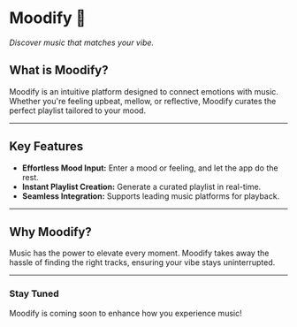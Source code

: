 # Moodify 🎵  
*Discover music that matches your vibe.*

## **What is Moodify?**  
Moodify is an intuitive platform designed to connect emotions with music. Whether you're feeling upbeat, mellow, or reflective, Moodify curates the perfect playlist tailored to your mood.  

---

## **Key Features**  
- **Effortless Mood Input:** Enter a mood or feeling, and let the app do the rest.  
- **Instant Playlist Creation:** Generate a curated playlist in real-time.  
- **Seamless Integration:** Supports leading music platforms for playback.

---

## **Why Moodify?**  
Music has the power to elevate every moment. Moodify takes away the hassle of finding the right tracks, ensuring your vibe stays uninterrupted.  

---

### **Stay Tuned**  
Moodify is coming soon to enhance how you experience music!  
